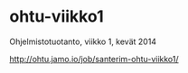 ﻿ohtu-viikko1
============

Ohjelmistotuotanto, viikko 1, kevät 2014

http://ohtu.jamo.io/job/santerim-ohtu-viikko1/
